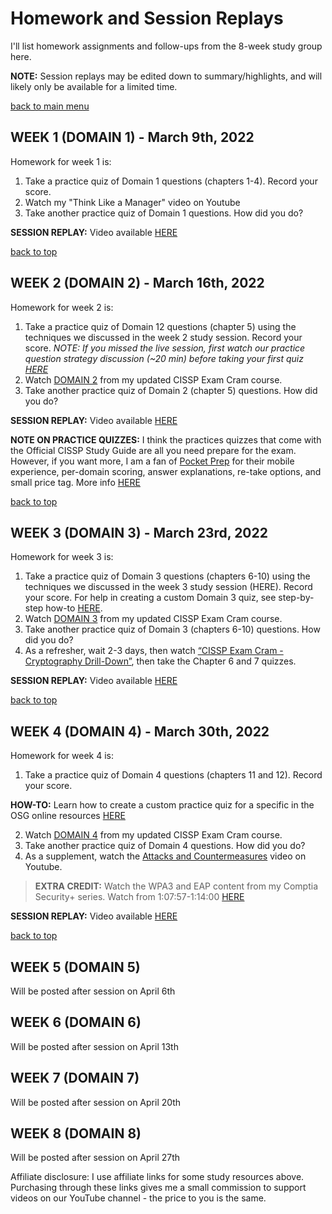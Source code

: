 # Homework and Session Replays

I'll list homework assignments and follow-ups from the 8-week study group here.

**NOTE:** Session replays may be edited down to summary/highlights, and will likely only be available for a limited time.

[back to main menu](https://github.com/pzerger/cisspexamcram/blob/main/README.md)

## WEEK 1 (DOMAIN 1) - March 9th, 2022

Homework for week 1 is: 

1.	Take a practice quiz of Domain 1 questions (chapters 1-4). Record your score.
2.	Watch my "Think Like a Manager" video on Youtube 
3.	Take another practice quiz of Domain 1 questions. How did you do?

**SESSION REPLAY:** Video available [HERE](https://youtu.be/bxyEKIigdRk)

[back to top](#homework-and-session-replays)

## WEEK 2 (DOMAIN 2) - March 16th, 2022

Homework for week 2 is: 

1.	Take a practice quiz of Domain 12 questions (chapter 5) using the techniques we discussed in the week 2 study session. Record your score. *NOTE: If you missed the live session, first watch our practice question strategy discussion (~20 min) before taking your first quiz [HERE](https://youtu.be/Y7YfwYzHWa0?t=1080)*
2.	Watch [DOMAIN 2](https://youtu.be/_nyZhYnCNLA?t=5055) from my updated CISSP Exam Cram course. 
3.	Take another practice quiz of Domain 2 (chapter 5) questions. How did you do?

**SESSION REPLAY:** Video available [HERE](https://youtu.be/Y7YfwYzHWa0)

**NOTE ON PRACTICE QUIZZES:** I think the practices quizzes that come with the Official CISSP Study Guide are all you need prepare for the exam. However, if you want more, I am a fan of [Pocket Prep](https://www.pocketprep.com/exams/isc2-cissp/?ref=peterzerger) for their mobile experience, per-domain scoring, answer explanations, re-take options, and small price tag. More info [HERE](https://www.pocketprep.com/exams/isc2-cissp/?ref=peterzerger)

[back to top](#homework-and-session-replays)

## WEEK 3 (DOMAIN 3) - March 23rd, 2022

Homework for week 3 is:  

1.	Take a practice quiz of Domain 3 questions (chapters 6-10) using the techniques we discussed in the week 3 study session (HERE). Record your score. 
For help in creating a custom Domain 3 quiz, see step-by-step how-to [HERE](https://youtu.be/3PoFfQVca_0?t=507).
2.	Watch [DOMAIN 3](https://youtu.be/_nyZhYnCNLA?t=5966) from my updated CISSP Exam Cram course.
3.	Take another practice quiz of Domain 3 (chapters 6-10) questions. How did you do?
4.	As a refresher, wait 2-3 days, then watch [“CISSP Exam Cram - Cryptography Drill-Down”](https://youtu.be/8_NLPDRLfg4), then take the Chapter 6 and 7 quizzes.

**SESSION REPLAY:** Video available [HERE](https://youtu.be/3PoFfQVca_0)

[back to top](#homework-and-session-replays)

## WEEK 4 (DOMAIN 4) - March 30th, 2022

Homework for week 4 is: 

1.	Take a practice quiz of Domain 4 questions (chapters 11 and 12). Record your score.

**HOW-TO:** Learn how to create a custom practice quiz for a specific in the OSG online resources [HERE](https://youtu.be/_nyZhYnCNLA?t=1246)

2.	Watch [DOMAIN 4](https://youtu.be/_nyZhYnCNLA?t=14067) from my updated CISSP Exam Cram course. 
3.	Take another practice quiz of Domain 4 questions. How did you do?
4.  As a supplement, watch the [Attacks and Countermeasures](https://youtu.be/nQhLY2sV2DU) video on Youtube.

> **EXTRA CREDIT:** Watch the WPA3 and EAP content from my Comptia Security+ series. Watch from 1:07:57-1:14:00 [HERE](https://www.youtube.com/watch?v=CdBD5aFLUEc&t=4077s)

**SESSION REPLAY:** Video available [HERE](https://youtu.be/ohnvzT5azoQ)

[back to top](#homework-and-session-replays)

## WEEK 5 (DOMAIN 5)
Will be posted after session on April 6th 

## WEEK 6 (DOMAIN 6)
Will be posted after session on April 13th 

## WEEK 7 (DOMAIN 7)
Will be posted after session on April 20th 

## WEEK 8 (DOMAIN 8)
Will be posted after session on April 27th


Affiliate disclosure: I use affiliate links for some study resources above. Purchasing through these links gives me a small commission to support videos on our YouTube channel - the price to you is the same.
